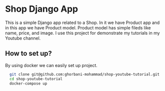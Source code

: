 
# Shop Django App

This is a simple Django app related to a Shop. In it we have Product app and in this app we have Product model. Product model has simple fileds like name, price, and image.
I use this project for demonstrate my tutorials in my Youtube channel.
## How to set up?

By using docker we can easily set up project.

```bash
  git clone git@github.com:ghorbani-mohammad/shop-youtube-tutorial.git
  cd shop-youtube-tutorial
  docker-compose up
```
    